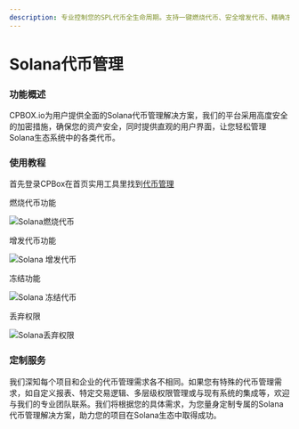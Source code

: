 ```yaml
---
description: 专业控制您的SPL代币全生命周期。支持一键燃烧代币、安全增发代币、精确冻结账户和丢弃权限等高级操作
---
```


# Solana代币管理

### 功能概述

CPBOX.io为用户提供全面的Solana代币管理解决方案，我们的平台采用高度安全的加密措施，确保您的资产安全，同时提供直观的用户界面，让您轻松管理Solana生态系统中的各类代币。

### 使用教程

首先登录CPBox在首页实用工具里找到[代币管理](https://www.cpbox.io/cn/solana/account)

燃烧代币功能

![Solana燃烧代币](https://www.cpbox.io/cpfiles/2024-06-14/d1zgyce5x0nkcaj4py.png)

增发代币功能

![Solana 增发代币](https://www.cpbox.io/cpfiles/2024-06-14/d1zhjk5tocjoggg5oa.png)

冻结功能

![Solana 冻结代币](https://www.cpbox.io/cpfiles/2024-06-14/d1zhm9i99eqgy8mlgn.png)

丢弃权限

![Solana丢弃权限](https://www.cpbox.io/cpfiles/2024-06-14/d1zhmxea8ye4srjr3x.png)

### 定制服务

我们深知每个项目和企业的代币管理需求各不相同。如果您有特殊的代币管理需求，如自定义报表、特定交易逻辑、多层级权限管理或与现有系统的集成等，欢迎与我们的专业团队联系。我们将根据您的具体需求，为您量身定制专属的Solana代币管理解决方案，助力您的项目在Solana生态中取得成功。
